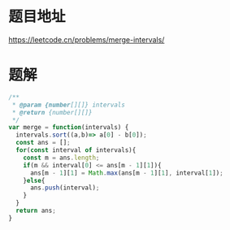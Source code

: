 # 题目地址
https://leetcode.cn/problems/merge-intervals/

# 题解
```js
/**
 * @param {number[][]} intervals
 * @return {number[][]}
 */
var merge = function(intervals) {
  intervals.sort((a,b)=> a[0] - b[0]);
  const ans = [];
  for(const interval of intervals){
    const m = ans.length;
    if(m && interval[0] <= ans[m - 1][1]){
      ans[m - 1][1] = Math.max(ans[m - 1][1], interval[1]);
    }else{
      ans.push(interval);
    }
  }
  return ans;
}
```

